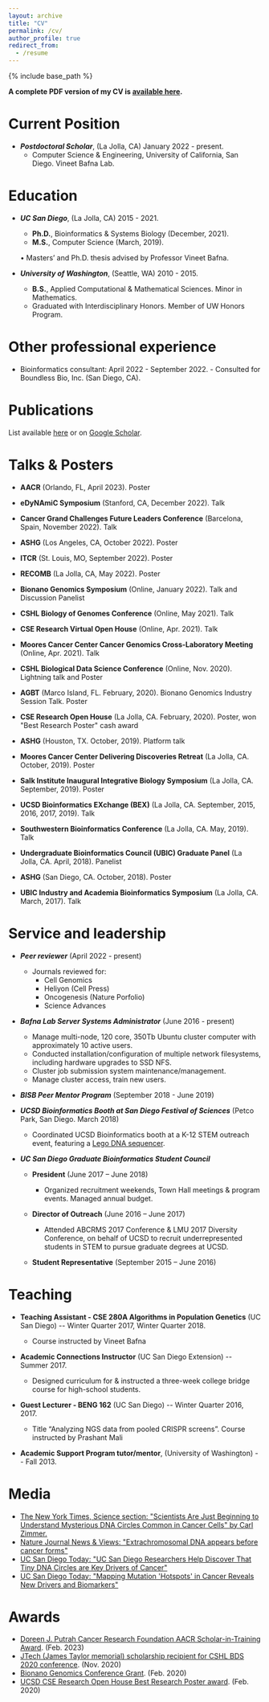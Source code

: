 ```yaml
---
layout: archive
title: "CV"
permalink: /cv/
author_profile: true
redirect_from:
  - /resume
---
```


{% include base_path %}

**A complete PDF version of my CV is [available here](https://drive.google.com/file/d/1F6BNKErYd7ilL7CxAAEkQoBL2D0QUOxc/view?usp=sharing).**


Current Position
======
- ***Postdoctoral Scholar***, (La Jolla, CA) January 2022 - present.
	- Computer Science & Engineering, University of California, San Diego. Vineet Bafna Lab.


Education
======
- ***UC San Diego***, (La Jolla, CA) 2015 - 2021.
	- **Ph.D.**, Bioinformatics & Systems Biology (December, 2021).
	- **M.S.**, Computer Science (March, 2019).
	
    • Masters’ and Ph.D. thesis advised by Professor Vineet Bafna.


- ***University of Washington***, (Seattle, WA) 2010 - 2015.
	- **B.S.**, Applied Computational & Mathematical Sciences. Minor in Mathematics. 
  - Graduated with Interdisciplinary Honors. Member of UW Honors Program.


Other professional experience
======
- Bioinformatics consultant: April 2022 - September 2022.
      - Consulted for Boundless Bio, Inc. (San Diego, CA).

Publications
======
List available [here](https://jluebeck.github.io/publications/) or on [Google Scholar](https://scholar.google.com/citations?hl=en&user=bn4vrPUAAAAJ).

Talks & Posters
======
* **AACR** (Orlando, FL, April 2023). Poster 

* **eDyNAmiC Symposium** (Stanford, CA, December 2022). Talk 

* **Cancer Grand Challenges Future Leaders Conference** (Barcelona, Spain, November 2022). Talk

* **ASHG** (Los Angeles, CA, October 2022). Poster 

* **ITCR** (St. Louis, MO, September 2022). Poster 

* **RECOMB** (La Jolla, CA, May 2022). Poster

* **Bionano Genomics Symposium** (Online, January 2022). Talk and Discussion Panelist

* **CSHL Biology of Genomes Conference** (Online, May 2021). Talk 

* **CSE Research Virtual Open House** (Online, Apr. 2021). Talk	

* **Moores Cancer Center Cancer Genomics Cross-Laboratory Meeting** (Online, Apr. 2021). Talk 

* **CSHL Biological Data Science Conference** (Online, Nov. 2020). Lightning talk and Poster

* **AGBT** (Marco Island, FL. February, 2020). Bionano Genomics Industry Session Talk. Poster

* **CSE Research Open House** (La Jolla, CA. February, 2020). Poster, won "Best Research Poster" cash award

* **ASHG** (Houston, TX. October, 2019). Platform talk

* **Moores Cancer Center Delivering Discoveries Retreat** (La Jolla, CA. October, 2019). Poster 

* **Salk Institute Inaugural Integrative Biology Symposium** (La Jolla, CA. September, 2019). Poster

* **UCSD Bioinformatics EXchange (BEX)** (La Jolla, CA. September, 2015, 2016, 2017, 2019). Talk

* **Southwestern Bioinformatics Conference** (La Jolla, CA. May, 2019). Talk

* **Undergraduate Bioinformatics Council (UBIC) Graduate Panel** (La Jolla, CA. April, 2018). Panelist

* **ASHG** (San Diego, CA. October, 2018). Poster
 
* **UBIC Industry and Academia Bioinformatics Symposium** (La Jolla, CA. March, 2017). Talk
  

Service and leadership
======
* ***Peer reviewer*** (April 2022 - present)
  * Journals reviewed for:
    * Cell Genomics
    * Heliyon (Cell Press)
    * Oncogenesis (Nature Porfolio)
    * Science Advances

* ***Bafna Lab Server Systems Administrator*** (June 2016 - present)
  * Manage multi-node, 120 core, 350Tb Ubuntu cluster computer with approximately 10 active users.
  * Conducted installation/configuration of multiple network filesystems, including hardware upgrades to SSD NFS.
  * Cluster job submission system maintenance/management.
  * Manage cluster access, train new users.

* ***BISB Peer Mentor Program*** (September 2018 - June 2019)

* ***UCSD Bioinformatics Booth at San Diego Festival of Sciences*** (Petco Park, San Diego. March 2018)
  * Coordinated UCSD Bioinformatics booth at a K-12 STEM outreach event, featuring a [Lego DNA sequencer](https://www.earlham.ac.uk/articles/earlham-institute-lego-sequencer).

* ***UC San Diego Graduate Bioinformatics Student Council*** 
  * **President** (June 2017 – June 2018)
    * Organized recruitment weekends, Town Hall meetings & program events. Managed annual budget. 

  * **Director of Outreach** (June 2016 – June 2017)
    * Attended ABCRMS 2017 Conference & LMU 2017 Diversity Conference, on behalf of UCSD to recruit underrepresented students in STEM to pursue graduate degrees at UCSD.

  * **Student Representative** (September 2015 – June 2016)
  
 
 Teaching
======
* **Teaching Assistant - CSE 280A Algorithms in Population Genetics** (UC San Diego) -- Winter Quarter 2017, Winter Quarter 2018.
  * Course instructed by Vineet Bafna

* **Academic Connections Instructor** (UC San Diego Extension) -- Summer 2017.
  * Designed curriculum for & instructed a three-week college bridge course for high-school students.
    
* **Guest Lecturer - BENG 162** (UC San Diego) -- Winter Quarter 2016, 2017.
  * Title “Analyzing NGS data from pooled CRISPR screens”. Course instructed by Prashant Mali
    
* **Academic Support Program tutor/mentor**, (University of Washington) -- Fall 2013.


 Media
 ======
* [The New York Times, Science section: "Scientists Are Just Beginning to Understand Mysterious DNA
Circles Common in Cancer Cells" by Carl Zimmer.](https://www.nytimes.com/2019/11/20/science/dna-genetics-cancer.html)
* [Nature Journal News & Views: "Extrachromosomal DNA appears before cancer forms"](https://www.nature.com/articles/d41586-023-00982-6)
* [UC San Diego Today: "UC San Diego Researchers Help Discover That Tiny DNA Circles are Key Drivers of Cancer"](https://today.ucsd.edu/story/tiny-dna-circles-are-key-drivers-of-cancer)
* [UC San Diego Today: "Mapping Mutation 'Hotspots' in Cancer Reveals New Drivers and Biomarkers"](https://today.ucsd.edu/story/mapping-mutation-hotspots-in-cancer-reveals-new-drivers-and-biomarkers)

 Awards
======
* [Doreen J. Putrah Cancer Research Foundation AACR Scholar-in-Training Award](https://www.aacr.org/wp-content/uploads/2023/03/SITA-for-WebsitePDF-1.pdf). (Feb. 2023)
* [JTech (James Taylor memorial) scholarship recipient for CSHL BDS 2020 conference](https://galaxyproject.org/news/2020-10-jxtx-awardees/). (Nov. 2020)
* [Bionano Genomics Conference Grant](https://bionanogenomics.com/company/conference-grant/). (Feb. 2020)
* [UCSD CSE Research Open House Best Research Poster award](https://cse.ucsd.edu/about/news/innovation-and-community-display-cse-winter-research-open-house). (Feb. 2020)
 
 
